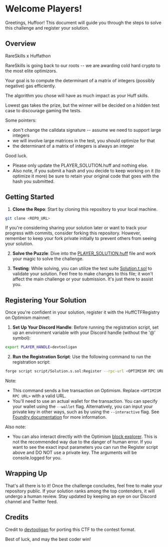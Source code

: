 # Welcome Players!

Greetings, Huffoor! This document will guide you through the steps to solve this challenge and register your solution.

## Overview

RareSkills x Huffathon

RareSkills is going back to our roots -- we are awarding cold hard crypto to the most elite optimizors.

Your goal is to compute the determinant of a matrix of integers (possibly negative) gas efficiently.

The algorithm you chose will have as much impact as your Huff skills.

Lowest gas takes the prize, but the winner will be decided on a hidden test case to discourage gaming the tests.

Some pointers:
- don't change the calldata signature -- assume we need to support large integers
- we will involve large matrices in the test, you should optimize for that
- the determinant of a matrix of integers is always an integer


Good luck.

 - Please only update the PLAYER_SOLUTION.huff and nothing else.
 - Also note, if you submit a hash and you decide to keep working on it (to optimize it more) be sure to retain your original code that goes with the hash you submitted.

## Getting Started

1. **Clone the Repo**: Start by cloning this repository to your local machine.

```bash
git clone <REPO_URL>
```

If you're considering sharing your solution later or want to track your progress with commits, consider forking this repository. However, remember to keep your fork private initially to prevent others from seeing your solution.

2. **Solve the Puzzle**: Dive into the [PLAYER_SOLUTION.huff](src/PLAYER_SOLUTION.huff) file and work your magic to solve the challenge.

3. **Testing**: While solving, you can utilize the test suite [Solution.t.sol](test/Solution.t.sol) to validate your solution. Feel free to make changes to this file; it won't affect the main challenge or your submission. It's just there to assist you.

## Registering Your Solution

Once you're confident in your solution, register it with the HuffCTFRegistry on Optimism mainnet:

1. **Set Up Your Discord Handle**: Before running the registration script, set up an environment variable with your Discord handle (without the '@' symbol):

```bash
export PLAYER_HANDLE=devtooligan
```

2. **Run the Registration Script**: Use the following command to run the registration script:

```bash
forge script script/Solution.s.sol:Register --rpc-url <OPTIMISM RPC URL> --broadcast -vvvv
```

Note:
- This command sends a live transaction on Optimism. Replace `<OPTIMISM RPC URL>` with a valid URL.
- You'll need to use an actual wallet for the transaction. You can specify your wallet using the `--wallet` flag. Alternatively, you can input your private key in other ways, such as by using the `--interactive` flag. See [Foundry documentation](https://book.getfoundry.sh/) for more information.


Also note:
- You can also interact directly with the Optimism [block explorer](https://optimistic.etherscan.io/address/0xf6aE79c0674df852104D214E16AC9c065DAE5896#writeContract). This is not the recommended way due to the danger of human error. If you want to see the exact input parameters you can run the Register script above and DO NOT use a private key.  The arguments will be console.logged for you.
## Wrapping Up

That's all there is to it! Once the challenge concludes, feel free to make your repository public. If your solution ranks among the top contenders, it will undergo a human review. Stay updated by keeping an eye on our Discord channel and Twitter feed.

## Credits
Credit to [devtooligan](https://github.com/devtooligan/) for porting this CTF to the contest format.

Best of luck, and may the best coder win!
